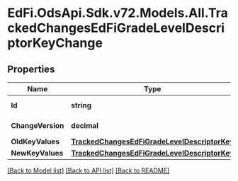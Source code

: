 # EdFi.OdsApi.Sdk.v72.Models.All.TrackedChangesEdFiGradeLevelDescriptorKeyChange

## Properties

Name | Type | Description | Notes
------------ | ------------- | ------------- | -------------
**Id** | **string** | Resource identifier | [optional] 
**ChangeVersion** | **decimal** | Change version | [optional] 
**OldKeyValues** | [**TrackedChangesEdFiGradeLevelDescriptorKey**](TrackedChangesEdFiGradeLevelDescriptorKey.md) |  | [optional] 
**NewKeyValues** | [**TrackedChangesEdFiGradeLevelDescriptorKey**](TrackedChangesEdFiGradeLevelDescriptorKey.md) |  | [optional] 

[[Back to Model list]](../../README.md#documentation-for-models) [[Back to API list]](../../README.md#documentation-for-api-endpoints) [[Back to README]](../../README.md)


